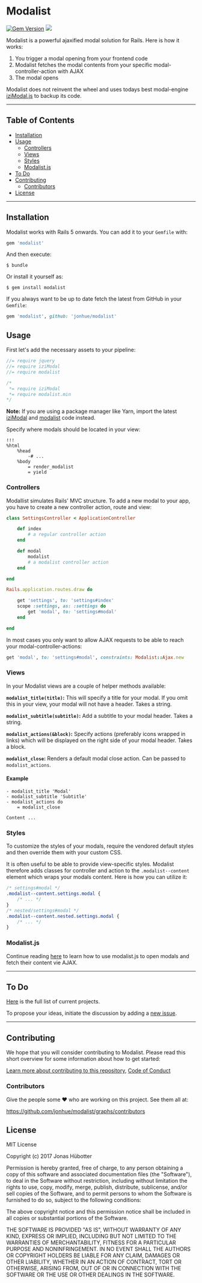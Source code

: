 # Modalist

[![Gem Version](https://badge.fury.io/rb/modalist.svg)](https://badge.fury.io/rb/modalist) <img src="https://travis-ci.org/jonhue/modalist.svg?branch=master" />

Modalist is a powerful ajaxified modal solution for Rails. Here is how it works:

1) You trigger a modal opening from your frontend code
2) Modalist fetches the modal contents from your specific modal-controller-action with AJAX
3) The modal opens

Modalist does not reinvent the wheel and uses todays best modal-engine [iziModal.js](https://github.com/dolce/iziModal) to backup its code.

---

## Table of Contents

* [Installation](#installation)
* [Usage](#usage)
    * [Controllers](#controllers)
    * [Views](#views)
    * [Styles](#styles)
    * [Modalist.js](#modalistjs)
* [To Do](#to-do)
* [Contributing](#contributing)
    * [Contributors](#contributors)
* [License](#license)

---

## Installation

Modalist works with Rails 5 onwards. You can add it to your `Gemfile` with:

```ruby
gem 'modalist'
```

And then execute:

    $ bundle

Or install it yourself as:

    $ gem install modalist

If you always want to be up to date fetch the latest from GitHub in your `Gemfile`:

```ruby
gem 'modalist', github: 'jonhue/modalist'
```

## Usage

First let's add the necessary assets to your pipeline:

```js
//= require jquery
//= require iziModal
//= require modalist
```

```css
/*
 *= require iziModal
 *= require modalist.min
*/
```

**Note:** If you are using a package manager like Yarn, import the latest [iziModal](https://github.com/dolce/iziModal) and [modalist](https://github.com/jonhue/modalist.js) code instead.

Specify where modals should be located in your view:

```haml
!!!
%html
    %head
        -# ...
    %body
        = render_modalist
        = yield
```

### Controllers

Modallist simulates Rails' MVC structure. To add a new modal to your app, you have to create a new controller action, route and view:

```ruby
class SettingsController < ApplicationController

    def index
        # a regular controller action
    end

    def modal
        modalist
        # a modalist controller action
    end

end
```

```ruby
Rails.application.routes.draw do

    get 'settings', to: 'settings#index'
    scope :settings, as: :settings do
        get 'modal', to: 'settings#modal'
    end

end
```

In most cases you only want to allow AJAX requests to be able to reach your modal-controller-actions:

```ruby
get 'modal', to: 'settings#modal', constraints: Modalist::Ajax.new
```

### Views

In your Modalist views are a couple of helper methods available:

**`modalist_title(title)`:** This will specify a title for your modal. If you omit this in your view, your modal will not have a header. Takes a string.

**`modalist_subtitle(subtitle)`:** Add a subtitle to your modal header. Takes a string.

**`modalist_actions(&block)`:** Specify actions (preferably icons wrapped in links) which will be displayed on the right side of your modal header. Takes a block.

**`modalist_close`:** Renders a default modal close action. Can be passed to `modalist_actions`.

#### Example

```haml
- modalist_title 'Modal'
- modalist_subtitle 'Subtitle'
- modalist_actions do
    = modalist_close

Content ...
```

### Styles

To customize the styles of your modals, require the vendored default styles and then override them with your custom CSS.

It is often useful to be able to provide view-specific styles. Modalist therefore adds classes for controller and action to the `.modalist--content` element which wraps your modals content. Here is how you can utilize it:

```css
/* settings#modal */
.modalist--content.settings.modal {
    /* ... */
}
/* nested/settings#modal */
.modalist--content.nested.settings.modal {
    /* ... */
}
```

### Modalist.js

Continue reading [here](https://github.com/jonhue/modalist.js) to learn how to use modalist.js to open modals and fetch their content vie AJAX.

---

## To Do

[Here](https://github.com/jonhue/modalist/projects/1) is the full list of current projects.

To propose your ideas, initiate the discussion by adding a [new issue](https://github.com/jonhue/modalist/issues/new).

---

## Contributing

We hope that you will consider contributing to Modalist. Please read this short overview for some information about how to get started:

[Learn more about contributing to this repository](CONTRIBUTING.md), [Code of Conduct](CODE_OF_CONDUCT.md)

### Contributors

Give the people some :heart: who are working on this project. See them all at:

https://github.com/jonhue/modalist/graphs/contributors

## License

MIT License

Copyright (c) 2017 Jonas Hübotter

Permission is hereby granted, free of charge, to any person obtaining a copy
of this software and associated documentation files (the "Software"), to deal
in the Software without restriction, including without limitation the rights
to use, copy, modify, merge, publish, distribute, sublicense, and/or sell
copies of the Software, and to permit persons to whom the Software is
furnished to do so, subject to the following conditions:

The above copyright notice and this permission notice shall be included in all
copies or substantial portions of the Software.

THE SOFTWARE IS PROVIDED "AS IS", WITHOUT WARRANTY OF ANY KIND, EXPRESS OR
IMPLIED, INCLUDING BUT NOT LIMITED TO THE WARRANTIES OF MERCHANTABILITY,
FITNESS FOR A PARTICULAR PURPOSE AND NONINFRINGEMENT. IN NO EVENT SHALL THE
AUTHORS OR COPYRIGHT HOLDERS BE LIABLE FOR ANY CLAIM, DAMAGES OR OTHER
LIABILITY, WHETHER IN AN ACTION OF CONTRACT, TORT OR OTHERWISE, ARISING FROM,
OUT OF OR IN CONNECTION WITH THE SOFTWARE OR THE USE OR OTHER DEALINGS IN THE
SOFTWARE.

